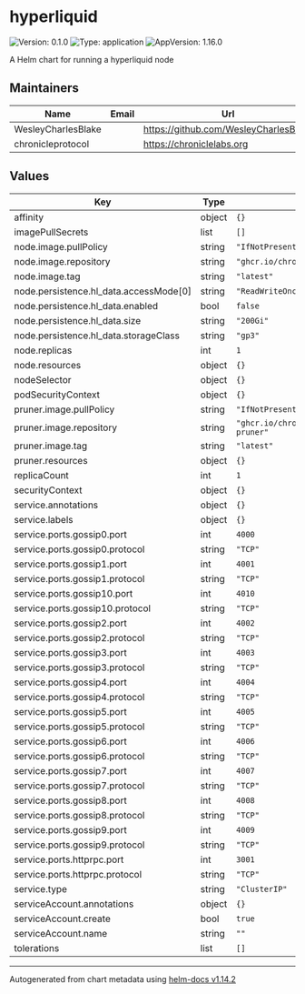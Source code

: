 # hyperliquid

![Version: 0.1.0](https://img.shields.io/badge/Version-0.1.0-informational?style=flat-square) ![Type: application](https://img.shields.io/badge/Type-application-informational?style=flat-square) ![AppVersion: 1.16.0](https://img.shields.io/badge/AppVersion-1.16.0-informational?style=flat-square)

A Helm chart for running a hyperliquid node

## Maintainers

| Name | Email | Url |
| ---- | ------ | --- |
| WesleyCharlesBlake |  | <https://github.com/WesleyCharlesBlake> |
| chronicleprotocol |  | <https://chroniclelabs.org> |

## Values

| Key | Type | Default | Description |
|-----|------|---------|-------------|
| affinity | object | `{}` |  |
| imagePullSecrets | list | `[]` |  |
| node.image.pullPolicy | string | `"IfNotPresent"` |  |
| node.image.repository | string | `"ghcr.io/chronicleprotocol/hyperliquid"` |  |
| node.image.tag | string | `"latest"` |  |
| node.persistence.hl_data.accessMode[0] | string | `"ReadWriteOnce"` |  |
| node.persistence.hl_data.enabled | bool | `false` |  |
| node.persistence.hl_data.size | string | `"200Gi"` |  |
| node.persistence.hl_data.storageClass | string | `"gp3"` |  |
| node.replicas | int | `1` |  |
| node.resources | object | `{}` |  |
| nodeSelector | object | `{}` |  |
| podSecurityContext | object | `{}` |  |
| pruner.image.pullPolicy | string | `"IfNotPresent"` |  |
| pruner.image.repository | string | `"ghcr.io/chronicleprotocol/hyperliquid-pruner"` |  |
| pruner.image.tag | string | `"latest"` |  |
| pruner.resources | object | `{}` |  |
| replicaCount | int | `1` |  |
| securityContext | object | `{}` |  |
| service.annotations | object | `{}` |  |
| service.labels | object | `{}` |  |
| service.ports.gossip0.port | int | `4000` |  |
| service.ports.gossip0.protocol | string | `"TCP"` |  |
| service.ports.gossip1.port | int | `4001` |  |
| service.ports.gossip1.protocol | string | `"TCP"` |  |
| service.ports.gossip10.port | int | `4010` |  |
| service.ports.gossip10.protocol | string | `"TCP"` |  |
| service.ports.gossip2.port | int | `4002` |  |
| service.ports.gossip2.protocol | string | `"TCP"` |  |
| service.ports.gossip3.port | int | `4003` |  |
| service.ports.gossip3.protocol | string | `"TCP"` |  |
| service.ports.gossip4.port | int | `4004` |  |
| service.ports.gossip4.protocol | string | `"TCP"` |  |
| service.ports.gossip5.port | int | `4005` |  |
| service.ports.gossip5.protocol | string | `"TCP"` |  |
| service.ports.gossip6.port | int | `4006` |  |
| service.ports.gossip6.protocol | string | `"TCP"` |  |
| service.ports.gossip7.port | int | `4007` |  |
| service.ports.gossip7.protocol | string | `"TCP"` |  |
| service.ports.gossip8.port | int | `4008` |  |
| service.ports.gossip8.protocol | string | `"TCP"` |  |
| service.ports.gossip9.port | int | `4009` |  |
| service.ports.gossip9.protocol | string | `"TCP"` |  |
| service.ports.httprpc.port | int | `3001` |  |
| service.ports.httprpc.protocol | string | `"TCP"` |  |
| service.type | string | `"ClusterIP"` |  |
| serviceAccount.annotations | object | `{}` |  |
| serviceAccount.create | bool | `true` |  |
| serviceAccount.name | string | `""` |  |
| tolerations | list | `[]` |  |

----------------------------------------------
Autogenerated from chart metadata using [helm-docs v1.14.2](https://github.com/norwoodj/helm-docs/releases/v1.14.2)

